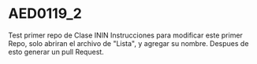 # AED0119_2
Test primer repo de Clase ININ
Instrucciones para modificar este primer Repo, solo abriran el archivo de "Lista", y agregar su nombre. 
Despues de esto generar un pull Request.
